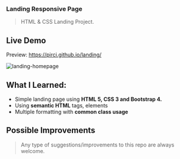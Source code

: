 ### Landing Responsive Page

> HTML & CSS Landing Project.

## Live Demo

Preview: https://pirci.github.io/landing/

![landing-homepage](img/demo.gif)

## What I Learned:

- Simple landing page using **HTML 5, CSS 3 and Bootstrap 4.**
- Using **semantic HTML** tags, elements
- Multiple formatting with **common class usage**

## Possible Improvements

> Any type of suggestions/improvements to this repo are always welcome.
